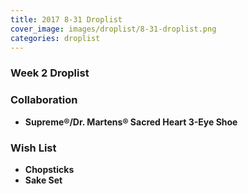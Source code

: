 ```yaml
---
title: 2017 8-31 Droplist
cover_image: images/droplist/8-31-droplist.png
categories: droplist
---
```


### Week 2 Droplist

### Collaboration

 * **Supreme®/Dr. Martens® Sacred Heart 3-Eye Shoe**

### Wish List

- **Chopsticks**
- **Sake Set**